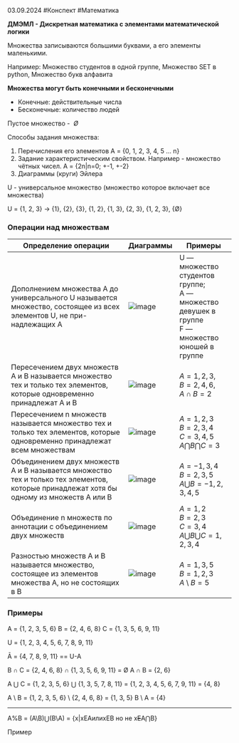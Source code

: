 03.09.2024 #Конспект #Математика

**ДМЭМЛ - Дискретная математика с элементами математической логики**

Множества записываются большими буквами, а его элементы маленькими.

Например:
Множество студентов в одной группе,
Множество SET в python,
Множество букв алфавита


**Множества могут быть конечными и бесконечными**
- Конечные: действительные числа
- Бесконечные: количество людей

Пустое множество -  $Ø$

Способы задания множества:
1. Перечисления его элементов A = {0, 1, 2, 3, 4, 5 ... n}
2. Задание характеристическим свойством. Например - множество чётных чисел. A = {2n|n=0; +-1, +-2} 
3. Диаграммы (круги) Эйлера

U - универсальное множество (множество которое включает все множества)

U = {1, 2, 3} -> {1}, {2}, {3}, {1, 2}, {1, 3}, {2, 3}, {1, 2, 3}, {Ø}

### Операции над множествам

| Определение операции                                                                                                                         | Диаграммы                                                                   | Примеры                                                                                               |
| -------------------------------------------------------------------------------------------------------------------------------------------- | --------------------------------------------------------------------------- | ----------------------------------------------------------------------------------------------------- |
| Дополнением множества А до универсального U называется множество, состоящее из всех элементов U, не при-надлежащих А<br>                     | <img src='https://i.postimg.cc/mzC7fwXC/image.png' border='0' alt='image'/> | U — множество студентов группе;<br>А — множество девушек в группе<br>F —множество юношей в группе<br> |
| Пересечением двух множеств А и В называется множество тех и только тех элементов, которые одновременно принадлежат А и В<br>                 | <img src='https://i.postimg.cc/mhW5c6sx/image.png' border='0' alt='image'/> | $A = {1, 2, 3},$<br>$B = {2, 4, 6},$<br>$A ∩ B = {2}$<br>                                             |
| Пересечением n множеств называется множество тех и только тех элементов, которые одновременно принадлежат всем множествам<br>                | <img src='https://i.postimg.cc/phYFrdD6/image.png' border='0' alt='image'/> | $A = {1, 2, 3}$<br>$B = {2, 3, 4}$<br>$C = {3, 4, 5}$ <br>$A ⋂ B ⋂ C = {3}$                           |
| Объединением двух множеств А и В называется множество тех и только тех элементов, которые принадлежат хотя бы одному из множеств А или В<br> | <img src='https://i.postimg.cc/Mv899sZ7/image.png' border='0' alt='image'/> | $A = {-1, 3, 4}$<br>$B = {2, 3, 5}$<br>$A ⋃ B = {-1, 2, 3, 4, 5}$                                     |
| Объединение n множеств по аннотации с объединением двух множеств                                                                             | <img src='https://i.postimg.cc/wyt50NsR/image.png' border='0' alt='image'/> | $A = {1, 2}$<br>$B = {2, 3}$<br>$C = {3, 4}$<br>$A ⋃ B ⋃ C = {1, 2, 3, 4}$                            |
| Разностью множеств A и B называется множество, состоящее из элементов множества A, но не состоящих в B                                       | <img src='https://i.postimg.cc/0b1G0b5r/image.png' border='0' alt='image'/> | $A = {1, 3, 5}$<br>$B = {1, 2, 3}$<br>$A$ \ $B = {5}$                                                 |

### Примеры

A = {1, 2, 3, 5, 6}
B = {2, 4, 6, 8}
C = {1, 3, 5, 6, 9, 11}

U = {1, 2, 3, 4, 5, 6, 7, 8, 9, 11}

Ā = {4, 7, 8, 9, 11} == U-A

B ∩ C = {2, 4, 6, 8} ∩ {1, 3, 5, 6, 9, 11} = Ø
A ∩ B = {2, 6}

A ⋃ C = {1, 2, 3, 5, 6} ⋃ {1, 3, 5, 7, 8, 11} = {1, 2, 3, 4, 5, 6, 7, 9, 11} = {4, 8}

A \\ B = {1, 2, 3, 5, 6} \\ {2, 4, 6, 8} = {1, 3, 5}
B \\ A = {4}


------- 
А%В = (А\В)⋃(В\А) = {x|xEAилиxEB но не x~~E~~A⋂B}

Пример

